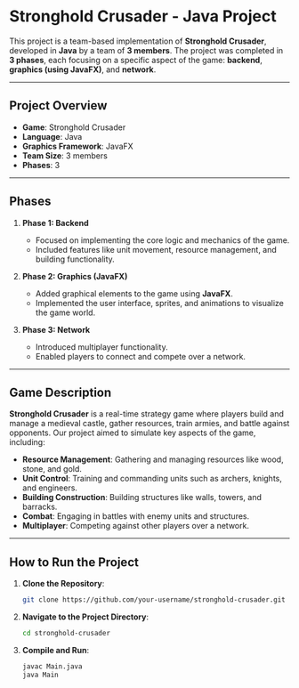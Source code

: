 # Stronghold Crusader - Java Project

This project is a team-based implementation of **Stronghold Crusader**, developed in **Java** by a team of **3 members**. The project was completed in **3 phases**, each focusing on a specific aspect of the game: **backend**, **graphics (using JavaFX)**, and **network**.

---

## Project Overview

- **Game**: Stronghold Crusader
- **Language**: Java
- **Graphics Framework**: JavaFX
- **Team Size**: 3 members
- **Phases**: 3

---

## Phases

1. **Phase 1: Backend**
   - Focused on implementing the core logic and mechanics of the game.
   - Included features like unit movement, resource management, and building functionality.

2. **Phase 2: Graphics (JavaFX)**
   - Added graphical elements to the game using **JavaFX**.
   - Implemented the user interface, sprites, and animations to visualize the game world.

3. **Phase 3: Network**
   - Introduced multiplayer functionality.
   - Enabled players to connect and compete over a network.

---

## Game Description

**Stronghold Crusader** is a real-time strategy game where players build and manage a medieval castle, gather resources, train armies, and battle against opponents. Our project aimed to simulate key aspects of the game, including:

- **Resource Management**: Gathering and managing resources like wood, stone, and gold.
- **Unit Control**: Training and commanding units such as archers, knights, and engineers.
- **Building Construction**: Building structures like walls, towers, and barracks.
- **Combat**: Engaging in battles with enemy units and structures.
- **Multiplayer**: Competing against other players over a network.

---

## How to Run the Project

1. **Clone the Repository**:
   ```bash
   git clone https://github.com/your-username/stronghold-crusader.git
   ```

2. **Navigate to the Project Directory**:
   ```bash
   cd stronghold-crusader
   ```

3. **Compile and Run**:
   ```bash
   javac Main.java
   java Main
   ```
